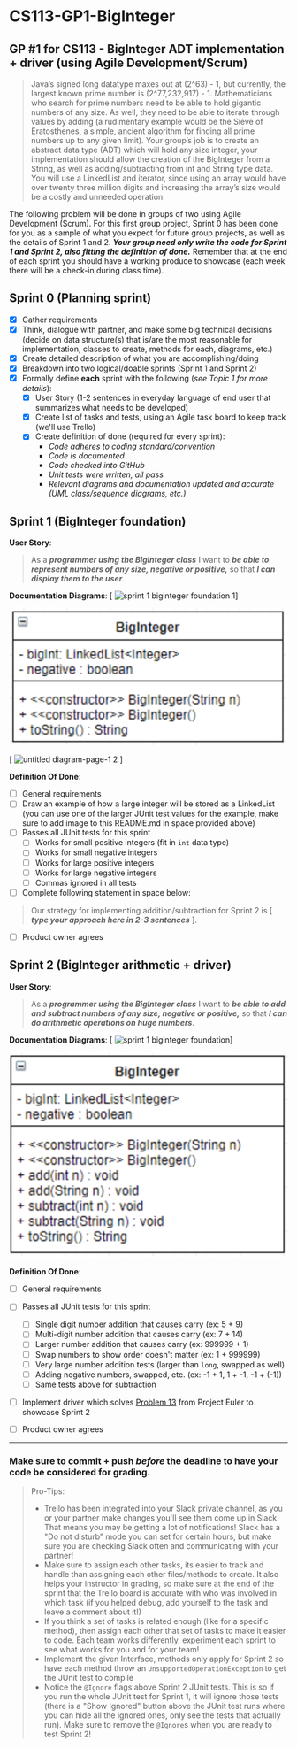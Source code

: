 
# CS113-GP1-BigInteger
## GP #1 for CS113 - BigInteger ADT implementation + driver (using Agile Development/Scrum)

>Java’s signed long datatype maxes out at (2^63) - 1, but currently, the largest known prime number is (2^77,232,917) - 1. Mathematicians who search for prime numbers need to be able to hold gigantic numbers of any size. As well, they need to be able to iterate through values by adding (a rudimentary example would be the Sieve of Eratosthenes, a simple, ancient algorithm for finding all prime numbers up to any given limit). Your group’s job is to create an abstract data type (ADT) which will hold any size integer, your implementation should allow the creation of the BigInteger from a String, as well as adding/subtracting from int and String type data. You will use a LinkedList and iterator, since using an array would have over twenty three million digits and increasing the array’s size would be a costly and unneeded operation.

The following problem will be done in groups of two using Agile Development (Scrum).  For this first group project, Sprint 0 has been done for you as a sample of what you expect for future group projects, as well as the details of Sprint 1 and 2.  ***Your group need only write the code for Sprint 1 and Sprint 2, also fitting the definition of done.***  Remember that at the end of each sprint you should have a working produce to showcase (each week there will be a check-in during class time).

## Sprint 0 (Planning sprint)
- [x] Gather requirements
- [x] Think, dialogue with partner, and make some big technical decisions (decide on data structure(s) that is/are the most reasonable for implementation, classes to create, methods for each, diagrams, etc.)
- [x] Create detailed description of what you are accomplishing/doing
- [x] Breakdown into two logical/doable sprints (Sprint 1 and Sprint 2)
- [x] Formally define **each** sprint with the following (*see Topic 1 for more details*):
	- [x] User Story (1-2 sentences in everyday language of end user that summarizes what needs to be developed)
	- [x] Create list of tasks and tests, using an Agile task board to keep track (we'll use Trello)
	- [x] Create definition of done (required for every sprint):
		- *Code adheres to coding standard/convention*
		- *Code is documented*
		- *Code checked into GitHub*
		- *Unit tests were written, all pass*
		- *Relevant diagrams and documentation updated and accurate (UML class/sequence diagrams, etc.)*

## Sprint 1 (BigInteger foundation)
**User Story**:
>As a ***programmer using the BigInteger class*** I want to ***be able to represent numbers of any size, negative or positive,*** so that ***I can display them to the user***.

**Documentation Diagrams**:
[ ![sprint 1 biginteger foundation 1](https://user-images.githubusercontent.com/31230409/46577132-91e6d600-c993-11e8-9983-bb18752027e8.jpg)]

![UML class diagram for BigInteger Sprint 1](doc/UML_BigInteger_Sprint1.png)

[ ![untitled diagram-page-1 2](https://user-images.githubusercontent.com/31230409/46577108-d7ef6a00-c992-11e8-8e7e-04cc329d0a4d.jpg) ]

**Definition Of Done**:
- [  ] General requirements 
- [  ] Draw an example of how a large integer will be stored as a LinkedList (you can use one of the larger JUnit test values for the example, make sure to add image to this README.md in space provided above)
- [  ] Passes all JUnit tests for this sprint
	- [  ] Works for small positive integers (fit in `int` data type)
	- [  ] Works for small negative integers
	- [  ] Works for large positive integers
	- [  ] Works for large negative integers
	- [  ] Commas ignored in all tests
- [  ] Complete following statement in space below:
>Our strategy for implementing addition/subtraction for Sprint 2 is [ ***type your approach here in 2-3 sentences*** ].
- [  ] Product owner agrees

## Sprint 2 (BigInteger arithmetic + driver)
**User Story**:
>As a ***programmer using the BigInteger class*** I want to ***be able to add and subtract numbers of any size, negative or positive,*** so that ***I can do arithmetic operations on huge numbers***.

**Documentation Diagrams**:
[  ![sprint 1 biginteger foundation](https://user-images.githubusercontent.com/31230409/46577115-23097d00-c993-11e8-9881-3b5f26075438.jpg)]

![UML class diagram for BigInteger Sprint 2](doc/UML_BigInteger_Sprint2.png)

**Definition Of Done**:
- [  ] General requirements 
- [  ] Passes all JUnit tests for this sprint
	- [  ] Single digit number addition that causes carry (ex: 5 + 9)
	- [  ] Multi-digit number addition that causes carry (ex: 7 + 14)
	- [  ] Larger number addition that causes carry (ex: 999999 + 1)
	- [  ] Swap numbers to show order doesn't matter (ex: 1 + 999999)
	- [  ] Very large number addition tests (larger than `long`, swapped as well)
	- [  ] Adding negative numbers, swapped, etc. (ex: -1 + 1, 1 + -1, -1 + (-1))
	- [  ] Same tests above for subtraction
- [  ] Implement driver which solves [Problem 13](https://projecteuler.net/problem=13) from Project Euler to showcase Sprint 2
- [  ] Product owner agrees


----------
### Make sure to commit + push *before* the deadline to have your code be considered for grading.
>Pro-Tips:
>- Trello has been integrated into your Slack private channel, as you or your partner make changes you'll see them come up in Slack.  That means you may be getting a lot of notifications! Slack has a "Do not disturb" mode you can set for certain hours, but make sure you are checking Slack often and communicating with your partner!
>- Make sure to assign each other tasks, its easier to track and handle than assigning each other files/methods to create.  It also helps your instructor in grading, so make sure at the end of the sprint that the Trello board is accurate with who was involved in which task (if you helped debug, add yourself to the task and leave a comment about it!)
>- If you think a set of tasks is related enough (like for a specific method), then assign each other that set of tasks to make it easier to code.  Each team works differently, experiment each sprint to see what works for you and for your team!
>- Implement the given Interface, methods only apply for Sprint 2 so have each method throw an `UnsupportedOperationException` to get the JUnit test to compile
>- Notice the `@Ignore` flags above Sprint 2 JUnit tests.  This is so if you run the whole JUnit test for Sprint 1, it will ignore those tests (there is a "Show Ignored" button above the JUnit test runs where you can hide all the ignored ones, only see the tests that actually run).  Make sure to remove the `@Ignore`s when you are ready to test Sprint 2!